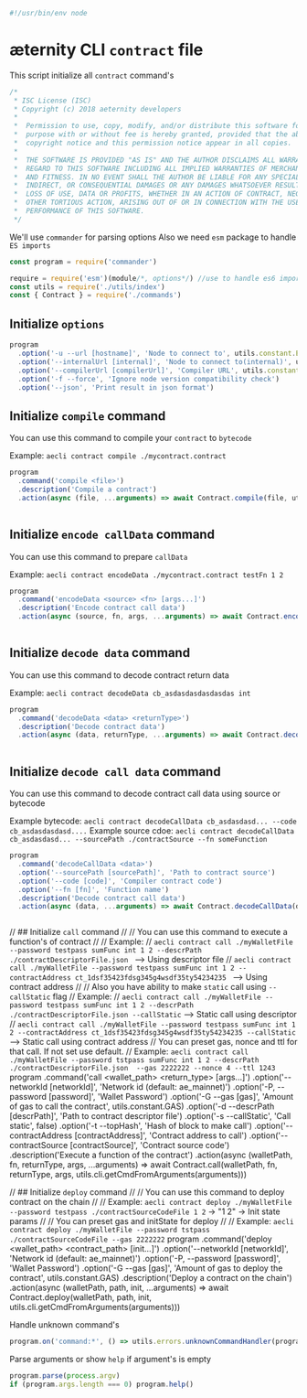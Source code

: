 





  

```js
#!/usr/bin/env node

```







# æternity CLI `contract` file

This script initialize all `contract` command's


  

```js
/*
 * ISC License (ISC)
 * Copyright (c) 2018 aeternity developers
 *
 *  Permission to use, copy, modify, and/or distribute this software for any
 *  purpose with or without fee is hereby granted, provided that the above
 *  copyright notice and this permission notice appear in all copies.
 *
 *  THE SOFTWARE IS PROVIDED "AS IS" AND THE AUTHOR DISCLAIMS ALL WARRANTIES WITH
 *  REGARD TO THIS SOFTWARE INCLUDING ALL IMPLIED WARRANTIES OF MERCHANTABILITY
 *  AND FITNESS. IN NO EVENT SHALL THE AUTHOR BE LIABLE FOR ANY SPECIAL, DIRECT,
 *  INDIRECT, OR CONSEQUENTIAL DAMAGES OR ANY DAMAGES WHATSOEVER RESULTING FROM
 *  LOSS OF USE, DATA OR PROFITS, WHETHER IN AN ACTION OF CONTRACT, NEGLIGENCE OR
 *  OTHER TORTIOUS ACTION, ARISING OUT OF OR IN CONNECTION WITH THE USE OR
 *  PERFORMANCE OF THIS SOFTWARE.
 */

```







We'll use `commander` for parsing options
Also we need `esm` package to handle `ES imports`


  

```js
const program = require('commander')

require = require('esm')(module/*, options*/) //use to handle es6 import/export
const utils = require('./utils/index')
const { Contract } = require('./commands')


```







## Initialize `options`


  

```js
program
  .option('-u --url [hostname]', 'Node to connect to', utils.constant.EPOCH_URL)
  .option('--internalUrl [internal]', 'Node to connect to(internal)', utils.constant.EPOCH_INTERNAL_URL)
  .option('--compilerUrl [compilerUrl]', 'Compiler URL', utils.constant.COMPILER_URL)
  .option('-f --force', 'Ignore node version compatibility check')
  .option('--json', 'Print result in json format')


```







## Initialize `compile` command

You can use this command to compile your `contract` to `bytecode`

Example: `aecli contract compile ./mycontract.contract`


  

```js
program
  .command('compile <file>')
  .description('Compile a contract')
  .action(async (file, ...arguments) => await Contract.compile(file, utils.cli.getCmdFromArguments(arguments)))



```







## Initialize `encode callData` command

You can use this command to prepare `callData`

Example: `aecli contract encodeData ./mycontract.contract testFn 1 2`


  

```js
program
  .command('encodeData <source> <fn> [args...]')
  .description('Encode contract call data')
  .action(async (source, fn, args, ...arguments) => await Contract.encodeData(source, fn, args, utils.cli.getCmdFromArguments(arguments)))



```







## Initialize `decode data` command

You can use this command to decode contract return data

Example: `aecli contract decodeData cb_asdasdasdasdasdas int`


  

```js
program
  .command('decodeData <data> <returnType>')
  .description('Decode contract data')
  .action(async (data, returnType, ...arguments) => await Contract.decodeData(data, returnType, utils.cli.getCmdFromArguments(arguments)))



```







## Initialize `decode call data` command

You can use this command to decode contract call data using source or bytecode

Example bytecode: `aecli contract decodeCallData cb_asdasdasd... --code cb_asdasdasdasd....`
Example source cdoe: `aecli contract decodeCallData cb_asdasdasd... --sourcePath ./contractSource --fn someFunction`


  

```js
program
  .command('decodeCallData <data>')
  .option('--sourcePath [sourcePath]', 'Path to contract source')
  .option('--code [code]', 'Compiler contract code')
  .option('--fn [fn]', 'Function name')
  .description('Decode contract call data')
  .action(async (data, ...arguments) => await Contract.decodeCallData(data, utils.cli.getCmdFromArguments(arguments)))



```







// ## Initialize `call` command
//
// You can use this command to execute a function's of contract
//
// Example:
//    `aecli contract call ./myWalletFile --password testpass sumFunc int 1 2 --descrPath ./contractDescriptorFile.json ` --> Using descriptor file
//    `aecli contract call ./myWalletFile --password testpass sumFunc int 1 2 --contractAddress ct_1dsf35423fdsg345g4wsdf35ty54234235 ` --> Using contract address
//
// Also you have ability to make `static` call using `--callStatic` flag
// Example:
//    `aecli contract call ./myWalletFile --password testpass sumFunc int 1 2 --descrPath ./contractDescriptorFile.json --callStatic` --> Static call using descriptor
//    `aecli contract call ./myWalletFile --password testpass sumFunc int 1 2 --contractAddress ct_1dsf35423fdsg345g4wsdf35ty54234235 --callStatic` --> Static call using contract address
// You can preset gas, nonce and ttl for that call. If not set use default.
// Example: `aecli contract call ./myWalletFile --password tstpass sumFunc int 1 2 --descrPath ./contractDescriptorFile.json  --gas 2222222 --nonce 4 --ttl 1243`
program
  .command('call <wallet_path> <fn> <return_type> [args...]')
  .option('--networkId [networkId]', 'Network id (default: ae_mainnet)')
  .option('-P, --password [password]', 'Wallet Password')
  .option('-G --gas [gas]', 'Amount of gas to call the contract', utils.constant.GAS)
  .option('-d --descrPath [descrPath]', 'Path to contract descriptor file')
  .option('-s --callStatic', 'Call static', false)
  .option('-t --topHash', 'Hash of block to make call')
  .option('--contractAddress [contractAddress]', 'Contract address to call')
  .option('--contractSource [contractSource]', 'Contract source code')
  .description('Execute a function of the contract')
  .action(async (walletPath, fn, returnType, args, ...arguments) => await Contract.call(walletPath, fn, returnType, args, utils.cli.getCmdFromArguments(arguments)))


// ## Initialize `deploy` command
//
// You can use this command to deploy contract on the chain
//
// Example: `aecli contract deploy ./myWalletFile --password testpass ./contractSourceCodeFile 1 2` -> "1 2" -> Init state params
//
// You can preset gas and initState for deploy
//
// Example: `aecli contract deploy ./myWalletFile --password tstpass ./contractSourceCodeFile --gas 2222222`
program
  .command('deploy <wallet_path> <contract_path> [init...]')
  .option('--networkId [networkId]', 'Network id (default: ae_mainnet)')
  .option('-P, --password [password]', 'Wallet Password')
  .option('-G --gas [gas]', 'Amount of gas to deploy the contract', utils.constant.GAS)
  .description('Deploy a contract on the chain')
  .action(async (walletPath, path, init, ...arguments) => await Contract.deploy(walletPath, path, init, utils.cli.getCmdFromArguments(arguments)))








Handle unknown command's


  

```js
program.on('command:*', () => utils.errors.unknownCommandHandler(program)())


```







Parse arguments or show `help` if argument's is empty


  

```js
program.parse(process.argv)
if (program.args.length === 0) program.help()


```




